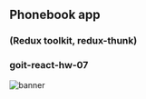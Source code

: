 ## Phonebook app

### (Redux toolkit, redux-thunk)

### goit-react-hw-07

![banner](https://repository-images.githubusercontent.com/827576117/6e4992d9-73e4-4267-833a-7b5dd9b93816)
